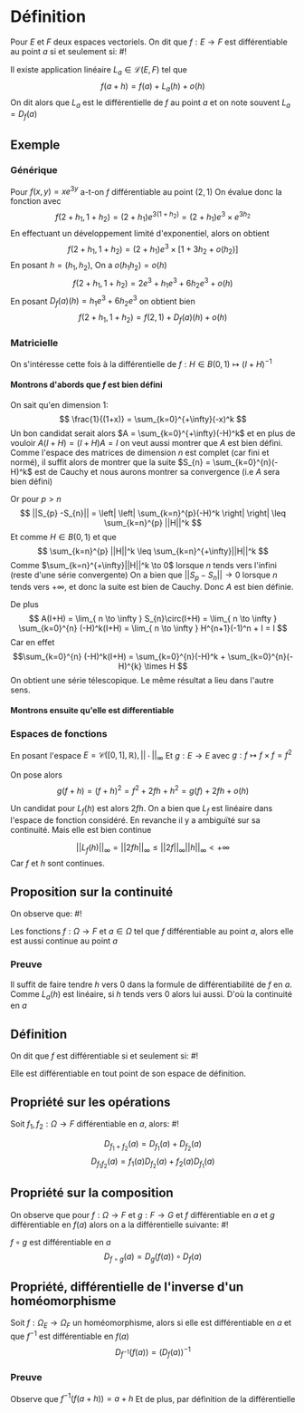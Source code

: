 # Définition
Pour $E$ et $F$ deux espaces vectoriels. On dit que $f: E \to F$ est différentiable au point $a$ si et seulement si: #!

Il existe application linéaire $L_{a} \in \mathcal L(E, F)$ tel que $$
f(a+h) = f(a) + L_{a}(h) + o(h)
$$
On dit alors que $L_{a}$ est le différentielle de $f$ au point $a$ et on note souvent $L_{a} = D_{f}(a)$

## Exemple
### Générique

Pour $f(x, y) = xe^{3y}$ a-t-on $f$ différentiable au point $(2, 1)$
On évalue donc la fonction avec
$$f(2 + h_{1}, 1 + h_{2}) = (2+h_{1})e^{3(1+h_{2})} = (2+h_{1})e^3\times e^{3h_{2}}$$
En effectuant un développement limité d'exponentiel, alors on obtient
$$f(2+h_{1}, 1+h_{2}) = (2+h_{1})e^3 \times[1 + 3h_{2} + o(h_{2})]$$
En posant $h = (h_{1}, h_{2})$, On a $o(h_{1}h_{2}) = o(h)$
$$
f(2+h_{1}, 1+h_{2}) = 2e^3 +h_{1}e^3 + 6h_{2} e^3 + o(h)
$$
 En posant $D_{f}(a)(h) = h_{1}e^3 + 6h_{2}e^3$ on obtient bien
$$f(2+h_{1}, 1+h_{2}) = f(2, 1) + D_{f}(a)(h) + o(h)$$

### Matricielle
On s'intéresse cette fois à la différentielle de $f: H \in B(0, 1) \mapsto (I+H)^{-1}$

#### Montrons d'abords que $f$ est bien défini
On sait qu'en dimension 1:
$$
\frac{1}{(1+x)} = \sum_{k=0}^{+\infty}(-x)^k 
$$
Un bon candidat serait alors $A = \sum_{k=0}^{+\infty}(-H)^k$ et en plus de vouloir $A(I+H) = (I+H)A = I$ on veut aussi montrer que $A$ est bien défini.
Comme l'espace des matrices de dimension $n$ est complet (car fini et normé), il suffit alors de montrer que la suite $S_{n} = \sum_{k=0}^{n}(-H)^k$ est de Cauchy et nous aurons montrer sa convergence (i.e $A$ sera bien défini)

Or pour $p > n$
$$
||S_{p} -S_{n}|| = \left| \left| \sum_{k=n}^{p}(-H)^k  \right|  \right| \leq \sum_{k=n}^{p} ||H||^k 
$$
Et comme $H \in B(0, 1)$ et que
$$
\sum_{k=n}^{p} ||H||^k  \leq \sum_{k=n}^{+\infty}||H||^k 
$$
Comme $\sum_{k=n}^{+\infty}||H||^k \to 0$ lorsque $n$ tends vers l'infini (reste d'une série convergente)
On a bien que $||S_{p} -S_{n}|| \to 0$ lorsque $n$ tends vers $+\infty$, et donc la suite est bien de Cauchy.
Donc $A$ est bien définie.

De plus
$$
A(I+H) = \lim_{  n \to \infty } S_{n}\circ(I+H) =  \lim_{ n \to \infty } \sum_{k=0}^{n} (-H)^k(I+H) = \lim_{ n \to \infty } H^{n+1}(-1)^n + I = I
$$
Car en effet $$\sum_{k=0}^{n} (-H)^k(I+H) = \sum_{k=0}^{n}(-H)^k + \sum_{k=0}^{n}(-H)^{k} \times H $$
On obtient une série télescopique.
Le même résultat a lieu dans l'autre sens.

#### Montrons ensuite qu'elle est differentiable

### Espaces de fonctions
En posant l'espace $E = \mathcal C([0, 1], \mathbb{R}), ||\cdot||_{\infty}$
Et $g: E \to E$ avec $g: f \mapsto f\times f = f^2$

On pose alors $$
g(f+h) = (f+h)^2 = f^2 + 2fh + h^2 = g(f) + 2fh + o(h)
$$

Un candidat pour $L_{f}(h)$ est alors $2fh$. On a bien que $L_{f}$ est linéaire dans l'espace de fonction considéré. En revanche il y a ambiguïté sur sa continuité. Mais elle est bien continue

$$
||L_{f}(h)||_{\infty} = ||2fh||_{\infty} \leq ||2 f||_{\infty}||h||_{\infty} < + \infty
$$
Car $f$ et $h$ sont continues.

## Proposition sur la continuité
On observe que: #!

Les fonctions $f: \Omega \to F$ et $a \in \Omega$ tel que $f$ différentiable au point $a$, alors elle est aussi continue au point $a$

### Preuve
Il suffit de faire tendre $h$ vers $0$ dans la formule de différentiabilité de $f$ en $a$.
Comme $L_{a}(h)$ est linéaire, si $h$ tends vers $0$ alors lui aussi. D'où la continuité en $a$

## Définition
On dit que $f$ est différentiable si et seulement si: #!

Elle est différentiable en tout point de son espace de définition.

## Propriété sur les opérations
Soit $f_{1}, f_{2}: \Omega \to F$ différentiable en $a$, alors: #!

$$
D_{f_{1}+f_{2}}(a) = D_{f_{1}}(a)+D_{f_{2}}(a)
$$$$
D_{f_{1}f_{2}}(a) = f_{1}(a)D_{f_{2}}(a)+f_{2}(a)D_{f_{1}}(a)
$$
## Propriété sur la composition
On observe que pour $f: \Omega \to F$ et $g: F \to G$ et $f$ différentiable en $a$ et $g$ différentiable en $f(a)$ alors on a la différentielle suivante: #!

$f \circ g$ est différentiable en $a$
$$
D_{f \circ g}(a) = D_{g}(f(a))\circ D_{f}(a)
$$

## Propriété, différentielle de l'inverse d'un homéomorphisme
Soit $f: \Omega_{E} \to \Omega_{F}$ un homéomorphisme, alors si elle est différentiable en $a$ et que $f^{-1}$ est différentiable en $f(a)$
$$
D_{f^{-1}}(f(a)) = \left( D_{f}(a) \right)^{-1}
$$

### Preuve
Observe que $f^{-1}(f(a+h)) = a+h$
Et de plus, par définition de la différentielle
